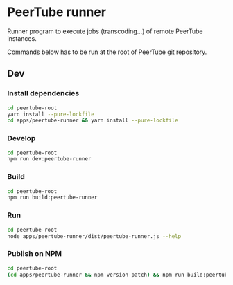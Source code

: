 # PeerTube runner

Runner program to execute jobs (transcoding...) of remote PeerTube instances.

Commands below has to be run at the root of PeerTube git repository.

## Dev

### Install dependencies

```bash
cd peertube-root
yarn install --pure-lockfile
cd apps/peertube-runner && yarn install --pure-lockfile
```

### Develop

```bash
cd peertube-root
npm run dev:peertube-runner
```

### Build

```bash
cd peertube-root
npm run build:peertube-runner
```

### Run

```bash
cd peertube-root
node apps/peertube-runner/dist/peertube-runner.js --help
```

### Publish on NPM

```bash
cd peertube-root
(cd apps/peertube-runner && npm version patch) && npm run build:peertube-runner && (cd apps/peertube-runner && npm publish --access=public)
```
